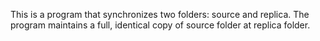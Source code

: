 This is a program that synchronizes two folders: source and replica. The program maintains a full, identical copy of source folder at replica folder.
